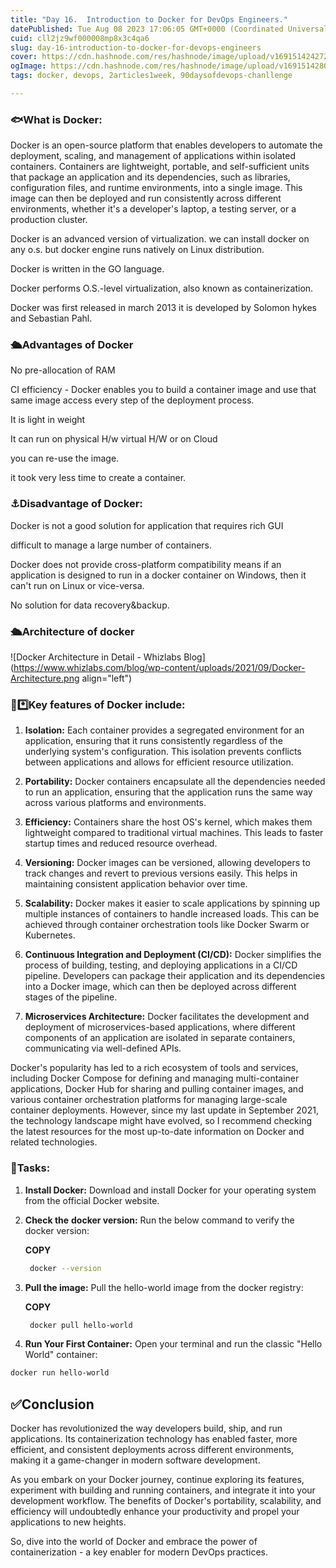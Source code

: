 ```yaml
---
title: "Day 16.  Introduction to Docker for DevOps Engineers."
datePublished: Tue Aug 08 2023 17:06:05 GMT+0000 (Coordinated Universal Time)
cuid: cll2jz9wf000008mp8x3c4qa6
slug: day-16-introduction-to-docker-for-devops-engineers
cover: https://cdn.hashnode.com/res/hashnode/image/upload/v1691514242728/6a053bbd-ae9d-443a-81ed-5588e4603d8d.png
ogImage: https://cdn.hashnode.com/res/hashnode/image/upload/v1691514280493/8f89f259-6321-4386-8e06-1274e810e1ae.png
tags: docker, devops, 2articles1week, 90daysofdevops-chanllenge

---
```


### **🐟What is Docker:**

Docker is an open-source platform that enables developers to automate the deployment, scaling, and management of applications within isolated containers. Containers are lightweight, portable, and self-sufficient units that package an application and its dependencies, such as libraries, configuration files, and runtime environments, into a single image. This image can then be deployed and run consistently across different environments, whether it's a developer's laptop, a testing server, or a production cluster.

Docker is an advanced version of virtualization. we can install docker on any o.s. but docker engine runs natively on Linux distribution.

Docker is written in the GO language.

Docker performs O.S.-level virtualization, also known as containerization.

Docker was first released in march 2013 it is developed by Solomon hykes and Sebastian Pahl.

### **🛳️Advantages of Docker**

No pre-allocation of RAM

CI efficiency - Docker enables you to build a container image and use that same image access every step of the deployment process.

It is light in weight

It can run on physical H/w virtual H/W or on Cloud

you can re-use the image.

it took very less time to create a container.

### ⚓Disadvantage of Docker:

Docker is not a good solution for application that requires rich GUI

difficult to manage a large number of containers.

Docker does not provide cross-platform compatibility means if an application is designed to run in a docker container on Windows, then it can't run on Linux or vice-versa.

No solution for data recovery&backup.

### **🛳️Architecture of docker**

![Docker Architecture in Detail - Whizlabs Blog](https://www.whizlabs.com/blog/wp-content/uploads/2021/09/Docker-Architecture.png align="left")

### **🔑\*️⃣Key features of Docker include:**

1. **Isolation:** Each container provides a segregated environment for an application, ensuring that it runs consistently regardless of the underlying system's configuration. This isolation prevents conflicts between applications and allows for efficient resource utilization.
    
2. **Portability:** Docker containers encapsulate all the dependencies needed to run an application, ensuring that the application runs the same way across various platforms and environments.
    
3. **Efficiency:** Containers share the host OS's kernel, which makes them lightweight compared to traditional virtual machines. This leads to faster startup times and reduced resource overhead.
    
4. **Versioning:** Docker images can be versioned, allowing developers to track changes and revert to previous versions easily. This helps in maintaining consistent application behavior over time.
    
5. **Scalability:** Docker makes it easier to scale applications by spinning up multiple instances of containers to handle increased loads. This can be achieved through container orchestration tools like Docker Swarm or Kubernetes.
    
6. **Continuous Integration and Deployment (CI/CD):** Docker simplifies the process of building, testing, and deploying applications in a CI/CD pipeline. Developers can package their application and its dependencies into a Docker image, which can then be deployed across different stages of the pipeline.
    
7. **Microservices Architecture:** Docker facilitates the development and deployment of microservices-based applications, where different components of an application are isolated in separate containers, communicating via well-defined APIs.
    

Docker's popularity has led to a rich ecosystem of tools and services, including Docker Compose for defining and managing multi-container applications, Docker Hub for sharing and pulling container images, and various container orchestration platforms for managing large-scale container deployments. However, since my last update in September 2021, the technology landscape might have evolved, so I recommend checking the latest resources for the most up-to-date information on Docker and related technologies.

### **🦈Tasks**:

1. **Install Docker:** Download and install Docker for your operating system from the official Docker website.
    
2. **Check the** **docker version:** Run the below command to verify the docker version:
    
    **COPY**
    
    ```bash
     docker --version
    ```
    
3. **Pull the image:** Pull the hello-world image from the docker registry:
    
    **COPY**
    
    ```bash
     docker pull hello-world
    ```
    
4. **Run Your First Container:** Open your terminal and run the classic "Hello World" container:
    

```bash
docker run hello-world
```

## **✅Conclusion**

Docker has revolutionized the way developers build, ship, and run applications. Its containerization technology has enabled faster, more efficient, and consistent deployments across different environments, making it a game-changer in modern software development.

As you embark on your Docker journey, continue exploring its features, experiment with building and running containers, and integrate it into your development workflow. The benefits of Docker's portability, scalability, and efficiency will undoubtedly enhance your productivity and propel your applications to new heights.

So, dive into the world of Docker and embrace the power of containerization - a key enabler for modern DevOps practices.